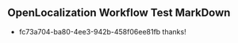 ## OpenLocalization Workflow Test MarkDown
* fc73a704-ba80-4ee3-942b-458f06ee81fb thanks!

<!--HONumber=Aug16_HO5-->


